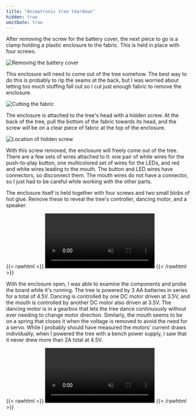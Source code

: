 ```yaml
---
title: "Animatronic tree teardown"
hidden: true
omitDate: true
---
```


<!--more-->

After removing the screw for the battery cover, the next piece to go is a clamp
holding a plastic enclosure to the fabric. This is held in place with four
screws.

<!-- convert -strip -resize 1600 -interlace Plane -quality 70 IMG_20171214_132259.jpg IMG_20171214_132259-web.jpg -->
![Removing the battery cover](/post/alexa-tree/battery-cover.jpg)

This enclosure will need to come out of the tree somehow. The best way to do
this is probably to rip the seams at the back, but I was worried about letting
too much stuffing fall out so I cut just enough fabric to remove the enclosure.

<!-- convert -strip -resize 1600 -interlace Plane -quality 70 IMG_20171214_133209.jpg IMG_20171214_133209-web.jpg -->
![Cutting the fabric](/post/alexa-tree/fabric-cut.jpg)

The enclosure is attached to the tree's head with a hidden screw. At the back of
the tree, pull the bottom of the fabric towards its head, and the screw will be
on a clear piece of fabric at the top of the enclosure.

<!-- convert -strip -resize 1600 -interlace Plane -quality 70 IMG_20171214_133536.jpg IMG_20171214_133536-web.jpg -->
![Location of hidden screw](/post/alexa-tree/hidden-screw.jpg)

With this screw removed, the enclosure will freely come out of the tree. There
are a few sets of wires attached to it: one pair of white wires for the
push-to-play button, one multicolored set of wires for the LEDs, and red and
white wires leading to the mouth. The button and LED wires have connectors, so
disconnect them. The mouth wires do not have a connector, so I just had to be
careful while working with the other parts.

The enclosure itself is held together with four screws and two small blobs of
hot glue. Remove these to reveal the tree's controller, dancing motor, and a
speaker.

{{< rawhtml >}}
  <video autoplay loop muted class="playpause-with-visibility">
    <!-- ffmpeg -i VID_20171214_134048~2.mp4 -s 1280x720 -c:v libvpx-vp9 -crf 42 -b:v 0 -an VID_20171214_134048~2-web.webm -->
    <source src="/post/alexa-tree/open-assembly.webm" type="video/webm">
    <!-- ffmpeg -i VID_20171214_134048~2.mp4 -s 1280x720 -c:v libx264 -crf 26 -b:v 0 -an VID_20171214_134048~2-web.mp4 -->
    <source src="/post/alexa-tree/open-assembly.mp4" type="video/mp4">
  </video>
{{< /rawhtml >}}

With the enclosure open, I was able to examine the components and probe the
board while it's running. The tree is powered by 3 AA batteries in series for a
total of 4.5V.  Dancing is controlled by one DC motor driven at 3.5V, and the
mouth is controlled by another DC motor also driven at 3.5V. The dancing motor
is in a gearbox that lets the tree dance continuously without ever needing to
change motor direction. Similarly, the mouth seems to be on a spring that closes
it when the voltage is removed to avoid the need for a servo. While I probably
should have measured the motors' current draws individually, when I powered the
tree with a bench power supply, I saw that it never drew more than 2A total at
4.5V.

{{< rawhtml >}}
  <video autoplay loop muted class="playpause-with-visibility">
    <!-- ffmpeg -i VID_20171214_141103~2.mp4 -s 1280x720 -r 30 -c:v libvpx-vp9 -crf 40 -b:v 0 -an VID_20171214_141103~2-web.webm -->
    <source src="/post/alexa-tree/motor-probe.webm" type="video/webm">
    <!-- ffmpeg -i VID_20171214_141103~2.mp4 -s 1280x720 -r 30 -c:v libx264 -crf 26 -b:v 0 -an VID_20171214_141103~2-web.mp4 -->
    <source src="/post/alexa-tree/motor-probe.mp4" type="video/mp4">
  </video>
{{< /rawhtml >}}
